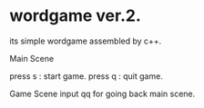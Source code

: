 # wordgame ver.2.

its simple wordgame assembled by c++.

Main Scene

press s : start game.
press q : quit game.


Game Scene
input qq for going back main scene.

